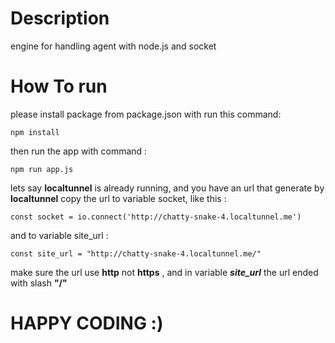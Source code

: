 # Description
engine for handling agent with node.js and socket

# How To run
please install package from package.json
with run this command:
```
npm install
```
then run the app with command :
```
npm run app.js
```

lets say **localtunnel** is already running, and you have an url that generate by **localtunnel**
copy the url to variable socket, like this :
```
const socket = io.connect('http://chatty-snake-4.localtunnel.me')
```
and to variable site_url :
```
const site_url = "http://chatty-snake-4.localtunnel.me/"
```
make sure the url use **http** not **https** , and in variable **_site_url_** the url ended with slash **"/"**

# HAPPY CODING :)
